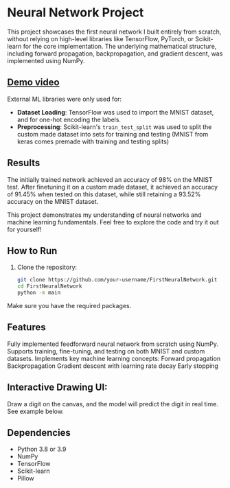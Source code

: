# Neural Network Project

This project showcases the first neural network I built entirely from scratch, without relying on high-level libraries like TensorFlow, PyTorch, or Scikit-learn for the core implementation. The underlying mathematical structure, including forward propagation, backpropagation, and gradient descent, was implemented using NumPy.

## [Demo video](https://www.youtube.com/watch?v=your-video-id)


External ML libraries were only used for:
- **Dataset Loading**: TensorFlow was used to import the MNIST dataset, and for one-hot encoding the labels.
- **Preprocessing**: Scikit-learn's `train_test_split` was used to split the custom made dataset into sets for training and testing (MNIST from keras comes premade with training and testing splits)

## Results
The initially trained network achieved an accuracy of 98% on the MNIST test.
After finetuning it on a custom made dataset, it achieved an accuracy of 91.45% when tested on this dataset, while still retaining a 93.52% accuracy on the MNIST dataset.

This project demonstrates my understanding of neural networks and machine learning fundamentals. Feel free to explore the code and try it out for yourself!

## How to Run

1. Clone the repository:
   ```bash
   git clone https://github.com/your-username/FirstNeuralNetwork.git
   cd FirstNeuralNetwork
   python -m main

Make sure you have the required packages.

## Features

Fully implemented feedforward neural network from scratch using NumPy.
Supports training, fine-tuning, and testing on both MNIST and custom datasets.
Implements key machine learning concepts:
Forward propagation
Backpropagation
Gradient descent with learning rate decay
Early stopping

## Interactive Drawing UI: 
Draw a digit on the canvas, and the model will predict the digit in real time.
See example below.



## Dependencies

- Python 3.8 or 3.9
- NumPy
- TensorFlow
- Scikit-learn
- Pillow
